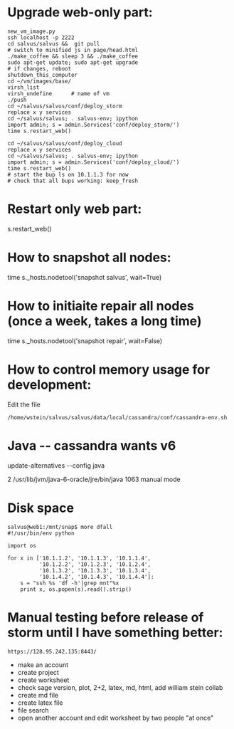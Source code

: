 # Upgrade web-only part:

    new_vm_image.py
    ssh localhost -p 2222
    cd salvus/salvus &&  git pull
    # switch to minified js in page/head.html
    ./make_coffee && sleep 3 && ./make_coffee
    sudo apt-get update; sudo apt-get upgrade
    # if changes, reboot
    shutdown_this_computer
    cd ~/vm/images/base/
    virsh_list
    virsh_undefine      # name of vm
    ./push
    cd ~/salvus/salvus/conf/deploy_storm
    replace x y services
    cd ~/salvus/salvus; . salvus-env; ipython
    import admin; s = admin.Services('conf/deploy_storm/')
    time s.restart_web()

    cd ~/salvus/salvus/conf/deploy_cloud
    replace x y services
    cd ~/salvus/salvus; . salvus-env; ipython
    import admin; s = admin.Services('conf/deploy_cloud/')
    time s.restart_web()
    # start the bup ls on 10.1.1.3 for now
    # check that all bups working: keep_fresh

# Restart only web part:

s.restart_web()

# How to snapshot all nodes:
time s._hosts.nodetool('snapshot salvus', wait=True)

# How to initiaite repair all nodes (once a week, takes a long time)
time s._hosts.nodetool('snapshot repair', wait=False)

# How to control memory usage for development:

Edit the file

    /home/wstein/salvus/salvus/data/local/cassandra/conf/cassandra-env.sh


# Java -- cassandra wants v6
update-alternatives --config java

2            /usr/lib/jvm/java-6-oracle/jre/bin/java          1063      manual mode


# Disk space

    salvus@web1:/mnt/snap$ more dfall
    #!/usr/bin/env python

    import os

    for x in ['10.1.1.2', '10.1.1.3', '10.1.1.4',
              '10.1.2.2', '10.1.2.3', '10.1.2.4',
              '10.1.3.2', '10.1.3.3', '10.1.3.4',
              '10.1.4.2', '10.1.4.3', '10.1.4.4']:
        s = "ssh %s 'df -h'|grep mnt"%x
        print x, os.popen(s).read().strip()



# Manual testing before release of storm until I have something better:

    https://128.95.242.135:8443/

- make an account
- create project
- create worksheet
- check sage version, plot, 2+2, latex, md, html, add william stein collab
- create md file
- create latex file
- file search
- open another account and edit worksheet by two people "at once"




